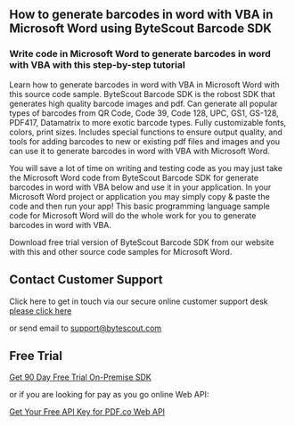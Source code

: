 ## How to generate barcodes in word with VBA in Microsoft Word using ByteScout Barcode SDK

### Write code in Microsoft Word to generate barcodes in word with VBA with this step-by-step tutorial

Learn how to generate barcodes in word with VBA in Microsoft Word with this source code sample. ByteScout Barcode SDK is the robost SDK that generates high quality barcode images and pdf. Can generate all popular types of barcodes from QR Code, Code 39, Code 128, UPC, GS1, GS-128, PDF417, Datamatrix to more exotic barcode types. Fully customizable fonts, colors, print sizes. Includes special functions to ensure output quality, and tools for adding barcodes to new or existing pdf files and images and you can use it to generate barcodes in word with VBA with Microsoft Word.

You will save a lot of time on writing and testing code as you may just take the Microsoft Word code from ByteScout Barcode SDK for generate barcodes in word with VBA below and use it in your application. In your Microsoft Word project or application you may simply copy & paste the code and then run your app! This basic programming language sample code for Microsoft Word will do the whole work for you to generate barcodes in word with VBA.

Download free trial version of ByteScout Barcode SDK from our website with this and other source code samples for Microsoft Word.

## Contact Customer Support

Click here to get in touch via our secure online customer support desk [please click here](https://bytescout.zendesk.com/hc/en-us/requests/new?subject=ByteScout%20Barcode%20SDK%20Question)

or send email to [support@bytescout.com](mailto:support@bytescout.com?subject=ByteScout%20Barcode%20SDK%20Question) 

## Free Trial

[Get 90 Day Free Trial On-Premise SDK](https://bytescout.com/download/web-installer?utm_source=github-readme)

or if you are looking for pay as you go online Web API:

[Get Your Free API Key for PDF.co Web API](https://pdf.co/documentation/api?utm_source=github-readme)